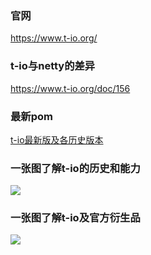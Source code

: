 ### 官网
https://www.t-io.org/

### t-io与netty的差异
https://www.t-io.org/doc/156

### 最新pom
[t-io最新版及各历史版本](https://www.t-io.org/doc/149 "t-io最新版及各历史版本")

### 一张图了解t-io的历史和能力
![](https://res.t-io.org/doc/t-io-base_01.png?4345)

### 一张图了解t-io及官方衍生品
![](https://res.t-io.org/doc/t-io-base_02.png?4345)

